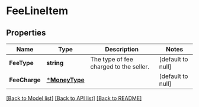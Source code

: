 # FeeLineItem

## Properties
Name | Type | Description | Notes
------------ | ------------- | ------------- | -------------
**FeeType** | **string** | The type of fee charged to the seller. | [default to null]
**FeeCharge** | [***MoneyType**](MoneyType.md) |  | [default to null]

[[Back to Model list]](../README.md#documentation-for-models) [[Back to API list]](../README.md#documentation-for-api-endpoints) [[Back to README]](../README.md)

